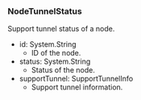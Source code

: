 ### NodeTunnelStatus
Support tunnel status of a node.

- id: System.String
  - ID of the node.
- status: System.String
  - Status of the node.
- supportTunnel: SupportTunnelInfo
  - Support tunnel information.
